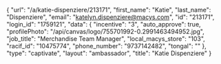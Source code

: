 {
    "url": "\/a\/katie-dispenziere\/213171",
    "first_name": "Katie",
    "last_name": "Dispenziere",
    "email": "katelyn.dispenziere@macys.com",
    "id": "213171",
    "login_id": "1759121",
    "data": {
        "incentive": "3",
        "auto_approve": true,
        "profilePhoto": "\/api\/canvas\/logo\/755701992-0.2991463494952.jpg",
        "job_title": "Merchandise Team Manager",
        "local_macys_store": "103",
        "racif_id": "10475774",
        "phone_number": "9737142482",
        "tongal": ""
    },
    "type": "captivate",
    "layout": "ambassador",
    "title": "Katie Dispenziere"
}